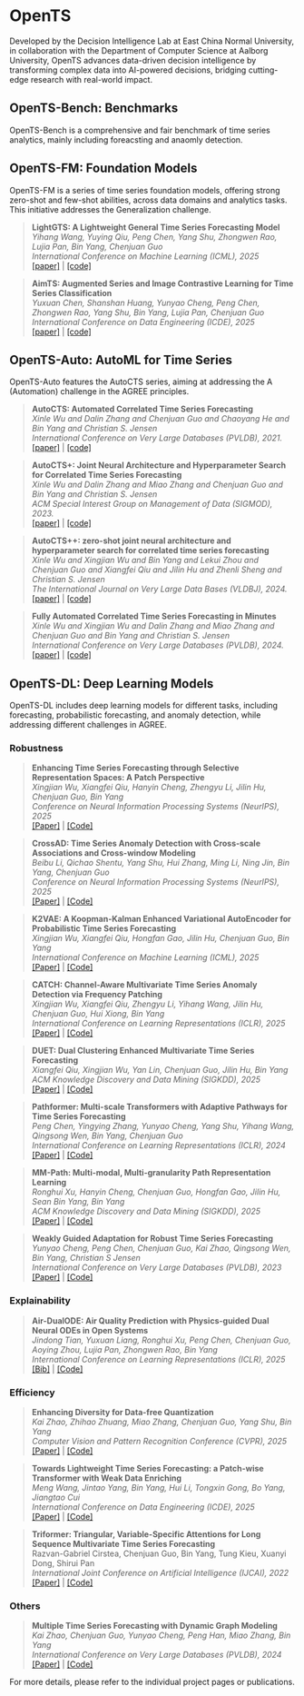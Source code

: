 # OpenTS
Developed by the Decision Intelligence Lab at East China Normal University, in collaboration with the Department of Computer Science at Aalborg University, OpenTS advances data-driven decision intelligence by transforming complex data into AI-powered decisions, bridging cutting-edge research with real-world impact.

## OpenTS-Bench: Benchmarks
OpenTS-Bench is a comprehensive and fair benchmark of time series analytics, mainly including foreacsting and anaomly detection. 

## OpenTS-FM: Foundation Models
OpenTS-FM is a series of time series foundation models, offering strong zero-shot and few-shot abilities, across data domains and analytics tasks.  This initiative addresses the Generalization challenge.



> **LightGTS: A Lightweight General Time Series Forecasting Model**  
> *Yihang Wang, Yuying Qiu, Peng Chen, Yang Shu, Zhongwen Rao, Lujia Pan, Bin Yang, Chenjuan Guo*  
> *International Conference on Machine Learning (ICML), 2025*  
> [[paper]](https://icml.cc/virtual/2025/poster/44879) | [[code]](https://github.com/decisionintelligence/LightGTS)


> **AimTS: Augmented Series and Image Contrastive Learning for Time Series Classification**  
> *Yuxuan Chen, Shanshan Huang, Yunyao Cheng, Peng Chen, Zhongwen Rao, Yang Shu, Bin Yang, Lujia Pan, Chenjuan Guo*  
> *International Conference on Data Engineering (ICDE), 2025*  
> [[paper]](https://ieeexplore.ieee.org/document/11113179) | [[code]](https://github.com/decisionintelligence/AimTS)






## OpenTS-Auto: AutoML for Time Series
OpenTS-Auto features the AutoCTS series, aiming at addressing the A (Automation) challenge in the AGREE principles.

> **AutoCTS: Automated Correlated Time Series Forecasting**  
> *Xinle Wu and Dalin Zhang and Chenjuan Guo and Chaoyang He and Bin Yang and Christian S. Jensen*  
> *International Conference on Very Large Databases (PVLDB), 2021.*  
> [[paper]](https://arxiv.org/pdf/2112.11174) | [[code]](https://github.com/WXL520/AutoCTS)

> **AutoCTS+: Joint Neural Architecture and Hyperparameter Search for Correlated Time Series Forecasting**  
> *Xinle Wu and Dalin Zhang and Miao Zhang and Chenjuan Guo and Bin Yang and Christian S. Jensen*  
> *ACM Special Interest Group on Management of Data (SIGMOD), 2023.*  
> [[paper]](https://vbn.aau.dk/ws/portalfiles/portal/730426496/AutoCTS_.pdf) | [[code]](https://github.com/decisionintelligence/AutoCTS_plus)

> **AutoCTS++: zero-shot joint neural architecture and hyperparameter search for correlated time series forecasting**  
> *Xinle Wu and Xingjian Wu and Bin Yang and Lekui Zhou and Chenjuan Guo and Xiangfei Qiu and Jilin Hu and Zhenli Sheng and Christian S. Jensen*  
> *The International Journal on Very Large Data Bases (VLDBJ), 2024.*  
> [[paper]](https://link.springer.com/article/10.1007/s00778-024-00872-x) | [[code]](https://github.com/decisionintelligence/AutoCTS_plusplus)

> **Fully Automated Correlated Time Series Forecasting in Minutes**  
> *Xinle Wu and Xingjian Wu and Dalin Zhang and Miao Zhang and Chenjuan Guo and Bin Yang and Christian S. Jensen*  
> *International Conference on Very Large Databases (PVLDB), 2024.*  
> [[paper]](https://arxiv.org/pdf/2411.05833) | [[code]](https://github.com/decisionintelligence/FACTS)


## OpenTS-DL: Deep Learning Models

OpenTS-DL includes deep learning models for different tasks, including forecasting, probabilistic forecasting, and anomaly detection, while addressing different challenges in AGREE.

### Robustness

> **Enhancing Time Series Forecasting through Selective Representation Spaces: A Patch Perspective**  
> *Xingjian Wu, Xiangfei Qiu, Hanyin Cheng, Zhengyu Li, Jilin Hu, Chenjuan Guo, Bin Yang*  
> *Conference on Neural Information Processing Systems (NeurIPS), 2025*  
> [[Paper]](https://arxiv.org/pdf/2510.14510) | [[Code]](https://github.com/decisionintelligence/SRSNet)

> **CrossAD: Time Series Anomaly Detection with Cross-scale Associations and Cross-window Modeling**  
> *Beibu Li, Qichao Shentu, Yang Shu, Hui Zhang, Ming Li, Ning Jin, Bin Yang, Chenjuan Guo*  
> *Conference on Neural Information Processing Systems (NeurIPS), 2025*  
> [[Paper]](https://arxiv.org/pdf/2510.12489) | [[Code]](https://github.com/decisionintelligence/CrossAD)

> **K2VAE: A Koopman-Kalman Enhanced Variational AutoEncoder for Probabilistic Time Series Forecasting**  
> *Xingjian Wu, Xiangfei Qiu, Hongfan Gao, Jilin Hu, Chenjuan Guo, Bin Yang*  
> *International Conference on Machine Learning (ICML), 2025*  
> [[Paper]](https://arxiv.org/pdf/2505.23017) | [[Code]](https://github.com/decisionintelligence/K2VAE)

> **CATCH: Channel-Aware Multivariate Time Series Anomaly Detection via Frequency Patching**  
> *Xingjian Wu, Xiangfei Qiu, Zhengyu Li, Yihang Wang, Jilin Hu, Chenjuan Guo, Hui Xiong, Bin Yang*  
> *International Conference on Learning Representations (ICLR), 2025*  
> [[Paper]](https://arxiv.org/pdf/2410.12261) | [[Code]](https://github.com/decisionintelligence/CATCH)

> **DUET: Dual Clustering Enhanced Multivariate Time Series Forecasting**  
> *Xiangfei Qiu, Xingjian Wu, Yan Lin, Chenjuan Guo, Jilin Hu, Bin Yang*  
> *ACM Knowledge Discovery and Data Mining (SIGKDD), 2025*  
> [[Paper]](https://arxiv.org/pdf/2412.10859) | [[Code]](https://github.com/decisionintelligence/DUET)



> **Pathformer: Multi-scale Transformers with Adaptive Pathways for Time Series Forecasting**  
> *Peng Chen, Yingying Zhang, Yunyao Cheng, Yang Shu, Yihang Wang, Qingsong Wen, Bin Yang, Chenjuan Guo*  
> *International Conference on Learning Representations (ICLR), 2024*  
> [[Paper]](https://arxiv.org/pdf/2402.05956) | [[Code]](https://github.com/decisionintelligence/pathformer)


> **MM-Path: Multi-modal, Multi-granularity Path Representation Learning**  
> *Ronghui Xu, Hanyin Cheng, Chenjuan Guo, Hongfan Gao, Jilin Hu, Sean Bin Yang, Bin Yang*  
> *ACM Knowledge Discovery and Data Mining (SIGKDD), 2025*  
> [[Paper]](https://arxiv.org/pdf/2411.18428) | [[Code]](https://github.com/decisionintelligence/MM-Path)

> **Weakly Guided Adaptation for Robust Time Series Forecasting**  
> *Yunyao Cheng, Peng Chen, Chenjuan Guo, Kai Zhao, Qingsong Wen, Bin Yang, Christian S Jensen*  
> *International Conference on Very Large Databases (PVLDB), 2023*  
> [[Paper]](https://vbn.aau.dk/ws/portalfiles/portal/698843760/3636218.3636231.pdf) | [[Code]](https://github.com/YunyaoCheng/DARF)







### Explainability

> **Air-DualODE: Air Quality Prediction with Physics-guided Dual Neural ODEs in Open Systems**  
> *Jindong Tian, Yuxuan Liang, Ronghui Xu, Peng Chen, Chenjuan Guo, Aoying Zhou, Lujia Pan, Zhongwen Rao, Bin Yang*  
> *International Conference on Learning Representations (ICLR), 2025*  
> [[Bib]](https://example.com/bib) | [[Code]](https://github.com/decisionintelligence/Air-DualODE)




### Efficiency

> **Enhancing Diversity for Data-free Quantization**  
> *Kai Zhao, Zhihao Zhuang, Miao Zhang, Chenjuan Guo, Yang Shu, Bin Yang*  
> *Computer Vision and Pattern Recognition Conference (CVPR), 2025*  
> [[Paper]](https://openaccess.thecvf.com/content/CVPR2025/html/Zhao_Enhancing_Diversity_for_Data-free_Quantization_CVPR_2025_paper.html) | [[Code]](https://github.com/decisionintelligence/dfq)

> **Towards Lightweight Time Series Forecasting: a Patch-wise Transformer with Weak Data Enriching**  
> *Meng Wang, Jintao Yang, Bin Yang, Hui Li, Tongxin Gong, Bo Yang, Jiangtao Cui*  
> *International Conference on Data Engineering (ICDE), 2025*  
> [[Paper]](https://arxiv.org/pdf/2501.10448) | [[Code]](https://github.com/wangmeng-xpu/LiPFormer)


> **Triformer: Triangular, Variable-Specific Attentions for Long Sequence Multivariate Time Series Forecasting**  
> Razvan-Gabriel Cirstea, Chenjuan Guo, Bin Yang, Tung Kieu, Xuanyi Dong, Shirui Pan  
> *International Joint Conference on Artificial Intelligence (IJCAI), 2022*  
> [[Paper]](https://arxiv.org/pdf/2204.13767) | [[Code]](https://github.com/razvanc92/triformer)




### Others

> **Multiple Time Series Forecasting with Dynamic Graph Modeling**  
> *Kai Zhao, Chenjuan Guo, Yunyao Cheng, Peng Han, Miao Zhang, Bin Yang*  
> *International Conference on Very Large Databases (PVLDB), 2024*  
> [[Paper]](https://www.vldb.org/pvldb/vol17/p753-zhao.pdf) | [[Code]](https://github.com/zhkai/MTSF-DG)


For more details, please refer to the individual project pages or publications.


